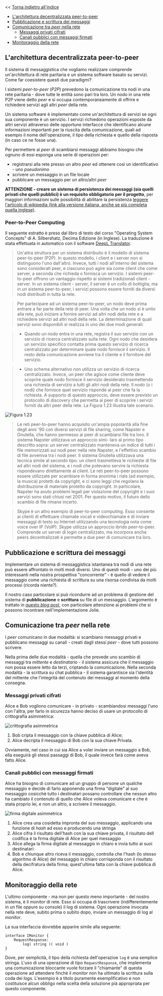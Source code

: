 << [Torna indietro all'indice](../README.md)

- [L'architettura decentralizzata peer-to-peer](#larchitettura-decentralizzata-peer-to-peer)
- [Pubblicazione e scrittura dei messaggi](#pubblicazione-e-scrittura-dei-messaggi)
- [Comunicazione tra _peer_ nella rete](#comunicazione-tra-peer-nella-rete)
  - [Messaggi privati cifrati](#messaggi-privati-cifrati)
  - [Canali pubblici con messaggi firmati](#canali-pubblici-con-messaggi-firmati)
- [Monitoraggio della rete](#monitoraggio-della-rete)

## L'architettura decentralizzata peer-to-peer
Il sistema di messaggistica che vogliamo realizzare comprende un'architettura di rete paritaria e un sistema software basato su servizi.
Come far coesistere questi due paradigmi?

I sistemi _peer-to-peer_ (_P2P_) prevedono la comunicazione tra nodi in una rete paritaria - dove tutte le entità sono pari tra loro.
Un nodo in una rete P2P viene detto _peer_ e si occupa contemporaneamente di offrire e richiedere servizi agli altri _peer_ della rete.

Un sistema software è implementato come un'architettura di servizi se ogni sua componente è un servizio. 
I servizi richiedono operazioni esposte da altri servizi attraverso delle opportune interfacce che identificano alcune informazioni importanti per la riuscita della comunicazione, quali ad esempio il nome dell'operazione, il tipo della richiesta e quello della risposta (in caso ce ne fosse una).

Per permettere ai _peer_ di scambiarsi messaggi abbiamo bisogno che ognuno di essi esponga una serie di operazioni per:
- registrarsi alla rete presso un altro _peer_ ed ottenere così un identificativo - uno _pseudonimo_
- scrivere un messaggio in un file locale 
- pubblicare un messaggio per un altro/altri _peer_

**ATTENZIONE - creare un sistema di persistenza dei messaggi (sia quelli privati che quelli pubblici) è un requisito obbligatorio per il progetto**, per maggiori informazioni sulle possibilità di abilitare la persistenza [leggere l'articolo di wikipedia (link alla versione italiana, anche se più completa quella inglese)](https://it.wikipedia.org/wiki/Persistenza_(informatica)).

### Peer-to-Peer Computing 
Il seguente estratto è preso dal libro di testo del corso "Operating System Concepts" di A. Silbershatz, Decima Edizione (in Inglese).
La traduzione è stata effettuata in automatico con il software [DeepL Translator](https://www.deepl.com/translator).

> Un'altra struttura per un sistema distribuito è il modello di sistema peer-to-peer (P2P). In questo modello, i client e i server non si distinguono l'uno dall'altro. Invece, tutti i nodi all'interno del sistema sono considerati peer, e ciascuno può agire sia come client che come server, a seconda che richieda o fornisca un servizio. I sistemi peer-to-peer offrono un vantaggio rispetto ai sistemi tradizionali client - server. In un sistema client - server, il server è un collo di bottiglia; ma in un sistema peer-to-peer, i servizi possono essere forniti da diversi nodi distribuiti in tutta la rete.

> Per partecipare ad un sistema peer-to-peer, un nodo deve prima entrare a far parte della rete di peer. Una volta che un nodo si è unito alla rete, può iniziare a fornire servizi ad altri nodi della rete e a richiedere servizi ad altri nodi della rete. La determinazione di quali servizi sono disponibili si realizza in uno dei due modi generali:

> - Quando un nodo entra in una rete, registra il suo servizio con un servizio di ricerca centralizzato sulla rete. Ogni nodo che desidera un servizio specifico contatta prima questo servizio di ricerca centralizzato per determinare quale nodo fornisce il servizio. Il resto della comunicazione avviene tra il cliente e il fornitore del servizio.

> - Uno schema alternativo non utilizza un servizio di ricerca centralizzato. Invece, un peer che agisce come cliente deve scoprire quale nodo fornisce il servizio desiderato trasmettendo una richiesta di servizio a tutti gli altri nodi della rete. Il nodo (o i nodi) che fornisce quel servizio risponde al peer che fa la richiesta. A supporto di questo approccio, deve essere previsto un protocollo di discovery che permetta ai peer di scoprire i servizi forniti da altri peer della rete. La Figura 1.23 illustra tale scenario.

![Figura 1.23](assets/p2p.png)

> Le reti peer-to-peer hanno acquisito un'ampia popolarità alla fine degli anni '90 con diversi servizi di file sharing, come Napster e Gnutella, che hanno permesso ai peer di scambiarsi file tra loro. Il sistema Napster utilizzava un approccio simi- laro al primo tipo descritto sopra: un server centralizzato manteneva un indice di tutti i file memorizzati sui nodi peer nella rete Napster, e l'effettivo scambio di file avveniva tra i nodi peer. Il sistema Gnutella utilizzava una tecnica simile al secondo tipo: un client trasmetteva le richieste di file ad altri nodi del sistema, e i nodi che potevano servire la richiesta rispondevano direttamente al client. Le reti peer-to-peer possono essere utilizzate per scambiare in forma anonima i rials (ad esempio, la musica) protetti da copyright, e ci sono leggi che regolano la distribuzione di materiale protetto da copyright. In particolare, Napster ha avuto problemi legali per violazione del copyright e i suoi servizi sono stati chiusi nel 2001. Per questo motivo, il futuro dello scambio di file rimane incerto.

> Skype è un altro esempio di peer-to-peer computing. Esso consente ai clienti di effettuare chiamate vocali e videochiamate e di inviare messaggi di testo su Internet utilizzando una tecnologia nota come voice over IP (VoIP). Skype utilizza un approccio ibrido peer-to-peer. Comprende un server di login centralizzato, ma incorpora anche peers decentralizzati e permette a due peer di comunicare tra loro.

## Pubblicazione e scrittura dei messaggi
Implementare un sistema di messaggistica istantanea  tra nodi di una rete può essere affrontato in molti modi diversi.
Uno di questi modi - uno dei più interessanti nella nostra prospettiva "concorrente" - è quello di vedere il messaggio come una richiesta di scrittura su una risorsa condivisa da molti processi (ricorda niente?).

Il nostro caso particolare si può ricondurre ad un problema di gestione del sistema di **pubblicazione** e **scrittura** su file di un messaggio.
L'argomento è trattato in [questo _blog post_](https://spz.netlify.app/teaching/2020/05/12/appunti-jolie-publisher-writer), con particolare attenzione ai problemi che si possono incontrare nell'implementazione Jolie.

## Comunicazione tra _peer_ nella rete
I _peer_ comunicano in due modalità: si scambiano messaggi privati e pubblicano messaggi su canali - creati dagli stessi _peer_ - dove tutti possono scrivere.

Nella prima delle due modalità - quella che prevede uno scambio di messaggi tra _mittente_ e _destinatario_ - il sistema assicura che il messaggio non possa essere letto da terzi, criptando la comunicazione.
Nella seconda modalità - la scrittura su chat pubblica - il sistema garantisce sia l'identità del mittente che l'integrità del contenuto dei messaggi al momento della consegna.

### Messaggi privati cifrati
Alice e Bob vogliono comunicare - in privato - scambiandosi messaggi l'uno con l'altra, per farlo in sicurezza hanno deciso di usare un protocollo di crittografia asimmetrica:

![crittografia asimmetrica](assets/310px-Crittografia_asimmetrica_schema.png)

1. Bob cripta il messaggio con la chiave pubblica di Alice;
2. Alice decripta il messaggio di Bob con la sua chiave Privata.

Ovviamente, nel caso in cui sia Alice a voler inviare un messaggio a Bob, ella eseguirà gli stessi passaggi di Bob, il quale invece farà come aveva fatto Alice.

### Canali pubblici con messaggi firmati
Alice ha bisogno di comunicare ad un gruppo di persone un qualche messaggio e decide di farlo apponendo una firma "digitale" al suo messaggio cosicchè tutto i destinatari possano controllare che nessun altro ha cambiato il contenuto di quello che Alice voleva comunicare e che è stata proprio lei, e non un altro, a scrivere il messaggio.

![firma digitale asimmetrica](assets/220px-Illustration_of_digital_signature.svg.png)

1. Alice crea una cosidetta impronta del suo messaggio, applicando una funzione di _hash_ ad esso e producendo una stringa
2. Alice cifra il risultato dell'hash con la sua chiave privata, il risultato dell codifica è la firma digitale di Alice per quel messaggio 
3. Alice allega la firma digitale al messaggio in chiaro e invia tutto ai suoi destinatari
4. Bob e chiunque altro riceva il messaggio, controlla che l'hash (lo stesso algoritmo di Alice) del messaggio in chiaro corrisponda con il risultato della decifratura della firma; quest'ultima fatta con la chiave pubblica di Alice.

## Monitoraggio della rete
L'ultimo componente - ma non per questo meno importante - del nostro sistema, è il _monitor_ di rete.
Esso si occupa di trascrivere (indifferentemente in un file oppure su console) il log di sistema.
Ogni operazione invocata nella rete deve, subito prima o subito dopo, inviare un messaggio di log al _monitor_.

La sua interfaccia dovrebbe apparire simile alla seguente:

```jolie
interface IMonitor {
    RequestResponse:
        log( string )( void )
}
```

Dove, per semplicità, il tipo della richiesta dell'operazioe `log` è una semplice stringa.
L'uso di una operazione di tipo `RequestResponse`, che implementa una comunicazione bloccante vuole forzare il "chiamante" di questa operazione ad attendere finchè il _monitor_ non ha ultimato la scrittura sulla coda dei _logs_.
L'esempio è a titolo puramente esemplificativo e non costituisce alcun obbligo nella scelta della soluzione pià appropriata per questo componente.
